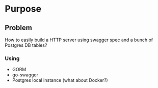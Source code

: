 # Purpose

## Problem

How to easily build a HTTP server using swagger spec and a bunch of Postgres DB tables?

### Using

- GORM
- go-swagger
- Postgres local instance (what about Docker?)

